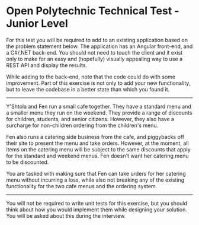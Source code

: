 # Open Polytechnic Technical Test - Junior Level

For this test you will be required to add to an existing application based on the problem statement below. The application has an Angular front-end, and a C#/.NET back-end. You should not need to touch the client and it exist only to make for an easy and (hopefully) visually appealing way to use a REST API and display the results.

While adding to the back-end, note that the code could do with some improvement. Part of this exercise is not only to add your new functionality, but to leave the codebase in a better state than which you found it.

-----------------------------------------

Y'Shtola and Fen run a small cafe together. They have a standard menu and a smaller menu they run on the weekend. They provide a range of discounts for children, students, and senior citizens. However, they also have a surcharge for non-children ordering from the children's menu.

Fen also runs a catering side business from the cafe, and piggybacks off their site to present the menu and take orders. However, at the moment, all items on the catering menu will be subject to the same discounts that apply for the standard and weekend menus. Fen doesn't want her catering menu to be discounted.

You are tasked with making sure that Fen can take orders for her catering menu without incurring a loss, while also not breaking any of the existing functionality for the two cafe menus and the ordering system.

-----------------------------------------

You will not be required to write unit tests for this exercise, but you should think about how you would implement them while designing your solution. You will be asked about this during the interview.